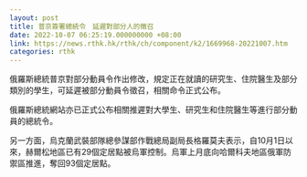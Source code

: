 ```yaml
---
layout: post
title: 普京簽署總統令　延遲對部分人的徵召
date: 2022-10-07 06:25:19.000000000 +08:00
link: https://news.rthk.hk/rthk/ch/component/k2/1669968-20221007.htm
categories: rthk
---
```


俄羅斯總統普京對部分動員令作出修改，規定正在就讀的研究生、住院醫生及部分類別的學生，可延遲被部分動員令徵召，相關命令正式公布。

俄羅斯總統網站亦已正式公布相關推遲對大學生、研究生和住院醫生等進行部分動員的總統令。

另一方面，烏克蘭武裝部隊總參謀部作戰總局副局長格羅莫夫表示，自10月1日以來，赫爾松地區已有29個定居點被烏軍控制。烏軍上月底向哈爾科夫地區俄軍防禦區推進，奪回93個定居點。
